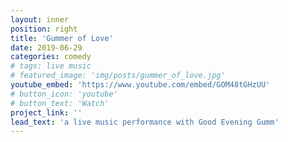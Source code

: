 ```yaml
---
layout: inner
position: right
title: 'Gummer of Love'
date: 2019-06-29
categories: comedy
# tags: live music
# featured_image: 'img/posts/gummer_of_love.jpg'
youtube_embed: 'https://www.youtube.com/embed/GOM48tGHzUU'
# button_icon: 'youtube'
# button_text: 'Watch'
project_link: ''
lead_text: 'a live music performance with Good Evening Gumm'
---
```

